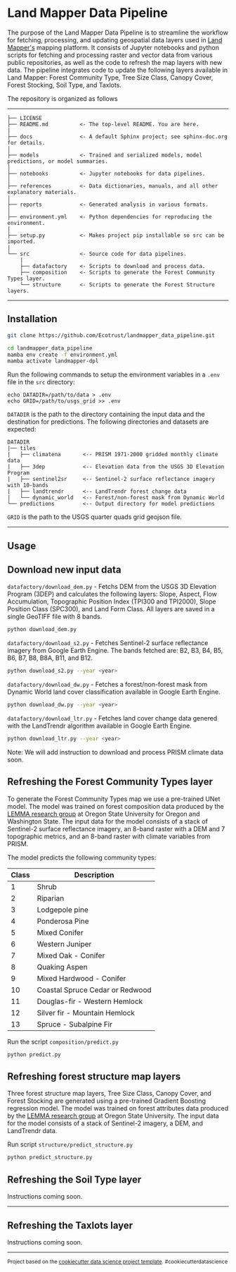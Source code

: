 Land Mapper Data Pipeline
========================

The purpose of the Land Mapper Data Pipeline is to streamline the workflow for fetching, processing, and updating geospatial data layers used in [Land Mapper's](https://github.com/Ecotrust/landmapper) mapping platform. It consists of Jupyter notebooks and python scripts for fetching and processing raster and vector data from various public repositories, as well as the code to refresh the map layers with new data. The pipeline integrates code to update the following layers available in Land Mapper: Forest Community Type, Tree Size Class, Canopy Cover, Forest Stocking, Soil Type, and Taxlots.

The repository is organized as follows 

------------

    ├── LICENSE
    ├── README.md          <- The top-level README. You are here.
    |
    ├── docs               <- A default Sphinx project; see sphinx-doc.org for details.
    │
    ├── models             <- Trained and serialized models, model predictions, or model summaries.
    │
    ├── notebooks          <- Jupyter notebooks for data pipelines.
    │
    ├── references         <- Data dictionaries, manuals, and all other explanatory materials.
    │
    ├── reports            <- Generated analysis in various formats.
    │
    ├── environment.yml    <- Python dependencies for reproducing the environment.
    │
    ├── setup.py           <- Makes project pip installable so src can be imported.
    |
    └── src                <- Source code for data pipelines.
        |
        ├── datafactory    <- Scripts to download and process data.
        ├── composition    <- Scripts to generate the Forest Community Types layer.
        └── structure      <- Scripts to generate the Forest Structure layers.
--------

Installation
------------

```bash
git clone https://github.com/Ecotrust/landmapper_data_pipeline.git

cd landmapper_data_pipeline
mamba env create -f environment.yml
mamba activate landmapper-dpl
```

Run the following commands to setup the environment variables in a `.env` file in the `src` directory:

```
echo DATADIR=/path/to/data > .env
echo GRID=/path/to/usgs_grid >> .env
```

`DATADIR` is the path to the directory containing the input data and the destination for predictions. The following directories and datasets are expected:

    DATADIR
    |── tiles
    |   ├── climatena       <-- PRISM 1971-2000 gridded monthly climate data
    |   ├── 3dep            <-- Elevation data from the USGS 3D Elevation Program
    |   ├── sentinel2sr     <-- Sentinel-2 surface reflectance imagery with 10-bands
    |   ├── landtrendr      <-- LandTrendr forest change data
    |   └── dynamic_world   <-- Forest/non-forest mask from Dynamic World
    └── predictions         <-- Output directory for model predictions

 `GRID` is the path to the USGS quarter quads grid geojson file.

--------

Usage
--------

## Download new input data

`datafactory/download_dem.py` - Fetchs DEM from the USGS 3D Elevation Program (3DEP) and calculates the following layers: Slope, Aspect, Flow Accumulation, Topographic Position Index (TPI300 and TPI2000), Slope Position Class (SPC300), and Land Form Class. All layers are saved in a single GeoTIFF file with 8 bands.

```bash
python download_dem.py
```

`datafactory/download_s2.py` - Fetches Sentinel-2 surface reflectance imagery from Google Earth Engine. The bands fetched are: B2, B3, B4, B5, B6, B7, B8, B8A, B11, and B12.

```bash
python download_s2.py --year <year>
```

`datafactory/download_dw.py` - Fetches a forest/non-forest mask from Dynamic World land cover classification available in Google Earth Engine. 

```bash
python download_dw.py --year <year>
```

`datafactory/download_ltr.py` - Fetches land cover change data genered with the LandTrendr algorithm available in Google Earth Engine. 

```bash
python download_ltr.py --year <year>
```

Note: We will add instruction to download and process PRISM climate data soon.

## Refreshing the Forest Community Types layer

To generate the Forest Community Types map we use a pre-trained UNet model. The model was trained on forest composition data produced by the [LEMMA research group](https://lemma.forestry.oregonstate.edu/data) at Oregon State University for Oregon and Washington State. The input data for the model consists of a stack of Sentinel-2 surface reflectance imagery, an 8-band raster with a DEM and 7 topographic metrics, and an 8-band raster with climate variables from PRISM. 

The model predicts the following community types:

| Class | Description |
| --- | --- |
| 1 | Shrub |
| 2 | Riparian |
| 3 | Lodgepole pine |
| 4 | Ponderosa Pine |
| 5 | Mixed Conifer |
| 6 | Western Juniper |
| 7 | Mixed Oak - Conifer |
| 8 | Quaking Aspen |
| 9 | Mixed Hardwood - Conifer |
| 10 | Coastal Spruce Cedar or Redwood |
| 11 | Douglas-fir - Western Hemlock |
| 12 | Silver fir - Mountain Hemlock |
| 13 | Spruce - Subalpine Fir |


Run the script `composition/predict.py`

```bash
python predict.py
```

## Refreshing forest structure map layers

Three forest structure map layers, Tree Size Class, Canopy Cover, and Forest Stocking are generated using a pre-trained Gradient Boosting regression model. The model was trained on forest attributes data produced by the [LEMMA research group](https://lemma.forestry.oregonstate.edu/data) at Oregon State University. The input data for the model consists of a stack of Sentinel-2 imagery, a DEM, and LandTrendr data.

Run script `structure/predict_structure.py`

```bash
python predict_structure.py
```

## Refreshing the Soil Type layer

Instructions coming soon.

--------

## Refreshing the Taxlots layer

Instructions coming soon.

--------

<p><small>Project based on the <a target="_blank" href="https://drivendata.github.io/cookiecutter-data-science/">cookiecutter data science project template</a>. #cookiecutterdatascience</small></p>
